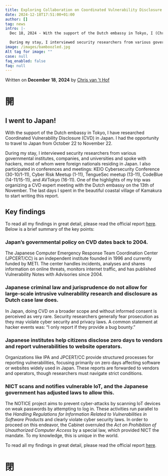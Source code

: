 ```yaml
---
title: Exploring Collaboration on Coordinated Vulnerability Disclosure in Japan
date: 2024-12-18T17:51:00+01:00
author: []
tag: news
intro: |-
  Dec 18, 2024 - With the support of the Dutch embassy in Tokyo, I (Chris van 't Hof) have researched Coordinated Vulnerability Disclosure (CVD) in Japan. I had the opportunity to travel to Japan from October 22 to November 22. 

  During my stay, I interviewed security researchers from various governmental institutes, companies, and universities and spoke with hackers, most of whom were foreign nationals residing in Japan. I also participated in conferences and meetings: KEIO Cybersecurity Conference (30-10/1-11), Cyber Risk Meetup (1-11), TengueSec meetup (13-11), CodeBlue (14-11/15-11), and AVTokyo (16-11). One of the highlights of my trip was organizing a CVD expert meeting with the Dutch embassy on the 13th of November. The last days I spent in the beautiful coastal village of Kamakura to start writing this report.
image: /images/bamboozled.jpg
Alt tag for image: ""
case: null
faq_enabled: false
faq: null
---
```

Written on **December** **18**, **2024** by [Chris van 't Hof](https://www.divd.nl/who-we-are/team/people/chris-van-t-hof/)

# 開

## I went to Japan!

With the support of the Dutch embassy in Tokyo, I have researched Coordinated Vulnerability Disclosure (CVD) in Japan. I had the opportunity to travel to Japan from October 22 to November 22. 

During my stay, I interviewed security researchers from various governmental institutes, companies, and universities and spoke with hackers, most of whom were foreign nationals residing in Japan. I also participated in conferences and meetings: KEIO Cybersecurity Conference (30-10/1-11), Cyber Risk Meetup (1-11), TengueSec meetup (13-11), CodeBlue (14-11/15-11), and AVTokyo (16-11). One of the highlights of my trip was organizing a CVD expert meeting with the Dutch embassy on the 13th of November. The last days I spent in the beautiful coastal village of Kamakura to start writing this report. 

## Key findings

To read all my findings in great detail, please read the official report [here](/documents/2024-12-17_Report-CVD-in-Japan.pdf). Below is a brief summary of the key points:

### Japan’s governmental policy on CVD dates back to 2004.

The Japanese Computer Emergency Response Team Coordination Center (JPCERT/CC) is an independent institute founded in 1996 and currently funded by METI. The center handles incidents, analyses and shares information on online threats, monitors internet traffic, and has published Vulnerability Notes with Advisories since 2004.

### Japanese criminal law and jurisprudence do not allow for large-scale intrusive vulnerability research and disclosure as Dutch case law does.

In Japan, doing CVD on a broader scope and without informed consent is perceived as very rare. Security researchers generally fear prosecution as they may violate cyber security and privacy laws. A common statement at hacker events was: “I only report if they provide a bug bounty.”

### Japanese institutes help citizens disclose zero days to vendors and report vulnerabilities to website operators.

Organizations like IPA and JPCERT/CC provide structured processes for reporting vulnerabilities, focusing primarily on zero days affecting software or websites widely used in Japan. These reports are forwarded to vendors and operators, though researchers must navigate strict conditions.

### NICT scans and notifies vulnerable IoT, and the Japanese government has adjusted laws to allow this.

The NOTICE project aims to prevent cyber-attacks by scanning IoT devices on weak passwords by attempting to log in. These activities run parallel to the _Handling Regulations for Information Related to Vulnerabilities in Software Products_ and clearly violate cyber security laws. In order to proceed on this endeavor, the Cabinet overruled the _Act on Prohibition of Unauthorized Computer Access_ by a special law, which provided NICT the mandate. To my knowledge, this is unique in the world.

To read all my findings in great detail, please read the official report [here](/documents/2024-12-17_Report-CVD-in-Japan.pdf).

# 閉
